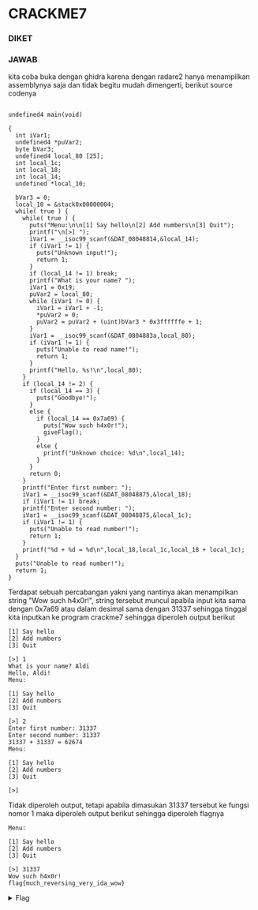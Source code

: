# CRACKME7
### DIKET


### JAWAB
kita coba buka dengan ghidra karena dengan radare2 hanya menampilkan assemblynya saja dan tidak begitu mudah dimengerti, berikut source codenya
```

undefined4 main(void)

{
  int iVar1;
  undefined4 *puVar2;
  byte bVar3;
  undefined4 local_80 [25];
  int local_1c;
  int local_18;
  int local_14;
  undefined *local_10;
  
  bVar3 = 0;
  local_10 = &stack0x00000004;
  while( true ) {
    while( true ) {
      puts("Menu:\n\n[1] Say hello\n[2] Add numbers\n[3] Quit");
      printf("\n[>] ");
      iVar1 = __isoc99_scanf(&DAT_08048814,&local_14);
      if (iVar1 != 1) {
        puts("Unknown input!");
        return 1;
      }
      if (local_14 != 1) break;
      printf("What is your name? ");
      iVar1 = 0x19;
      puVar2 = local_80;
      while (iVar1 != 0) {
        iVar1 = iVar1 + -1;
        *puVar2 = 0;
        puVar2 = puVar2 + (uint)bVar3 * 0x3ffffffe + 1;
      }
      iVar1 = __isoc99_scanf(&DAT_0804883a,local_80);
      if (iVar1 != 1) {
        puts("Unable to read name!");
        return 1;
      }
      printf("Hello, %s!\n",local_80);
    }
    if (local_14 != 2) {
      if (local_14 == 3) {
        puts("Goodbye!");
      }
      else {
        if (local_14 == 0x7a69) {
          puts("Wow such h4x0r!");
          giveFlag();
        }
        else {
          printf("Unknown choice: %d\n",local_14);
        }
      }
      return 0;
    }
    printf("Enter first number: ");
    iVar1 = __isoc99_scanf(&DAT_08048875,&local_18);
    if (iVar1 != 1) break;
    printf("Enter second number: ");
    iVar1 = __isoc99_scanf(&DAT_08048875,&local_1c);
    if (iVar1 != 1) {
      puts("Unable to read number!");
      return 1;
    }
    printf("%d + %d = %d\n",local_18,local_1c,local_18 + local_1c);
  }
  puts("Unable to read number!");
  return 1;
}
```
Terdapat sebuah percabangan yakni yang nantinya akan menampilkan string "Wow such h4x0r!", string tersebut muncul apabila input kita sama dengan 0x7a69 atau dalam desimal sama dengan 31337 sehingga tinggal kita inputkan ke program crackme7 sehingga diperoleh output berikut
```
[1] Say hello
[2] Add numbers
[3] Quit

[>] 1
What is your name? Aldi
Hello, Aldi!
Menu:

[1] Say hello
[2] Add numbers
[3] Quit

[>] 2
Enter first number: 31337
Enter second number: 31337
31337 + 31337 = 62674
Menu:

[1] Say hello
[2] Add numbers
[3] Quit

[>] 
```
Tidak diperoleh output, tetapi apabila dimasukan 31337 tersebut ke fungsi nomor 1 maka diperoleh output berikut sehingga diperoleh flagnya
```
Menu:

[1] Say hello
[2] Add numbers
[3] Quit

[>] 31337            
Wow such h4x0r!
flag{much_reversing_very_ida_wow}
```
<details>
  <summary>Flag</summary>
  
  ```
  flag{much_reversing_very_ida_wow}
  ```
</details>
